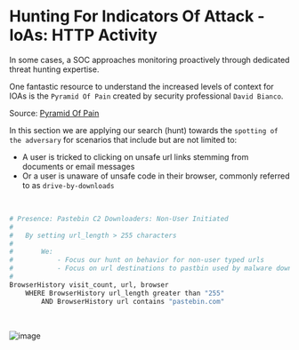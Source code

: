 # Hunting For Indicators Of Attack - IoAs: HTTP Activity

In some cases, a SOC approaches monitoring proactively through dedicated threat hunting expertise.

One fantastic resource to understand the increased levels of context for IOAs is the `Pyramid Of Pain` created by
security professional `David Bianco`.

Source: [Pyramid Of Pain](http://detect-respond.blogspot.com/2013/03/the-pyramid-of-pain.html)

In this section we are applying our search (hunt) towards the `spotting of the adversary` for scenarios that include but are not limited to:

* A user is tricked to clicking on unsafe url links stemming from documents or email messages
* Or a user is unaware of unsafe code in their browser, commonly referred to as `drive-by-downloads`

<br />

```bash
# Presence: Pastebin C2 Downloaders: Non-User Initiated
#
#   By setting url_length > 255 characters
#
#       We:
#           - Focus our hunt on behavior for non-user typed urls
#           - Focus on url destinations to pastbin used by malware downloaders
#
BrowserHistory visit_count, url, browser
    WHERE BrowserHistory url_length greater than "255"
        AND BrowserHistory url contains "pastebin.com"
```


<br />

![image](https://user-images.githubusercontent.com/11415591/80038899-864ef780-84c4-11ea-975d-df87d9348c8d.png)
